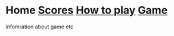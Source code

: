 <h1> Home <a href="https://hydra19.github.io/Hydra19.github.io/Scores.md">Scores</a> <a href="https://hydra19.github.io/Hydra19.github.io/HowToPlay.md">How to play</a> <a href="https://hydra19.github.io/Hydra19.github.io/Game.md">Game</a> </h1>

<p> infomration about game etc </p>

